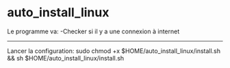 # auto_install_linux
Le programme va: 
  -Checker si il y a une connexion à internet
  
------------------------------
Lancer la configuration: 
sudo chmod +x $HOME/auto_install_linux/install.sh && sh $HOME/auto_install_linux/install.sh
